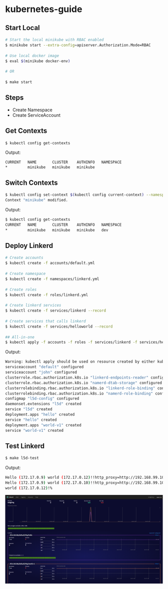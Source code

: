 # kubernetes-guide

## Start Local

```bash
# Start the local minikube with RBAC enabled
$ minikube start --extra-config=apiserver.Authorization.Mode=RBAC

# Use local docker image
$ eval $(minikube docker-env)

# OR

$ make start
```


## Steps

- Create Namespace
- Create ServiceAccount


## Get Contexts

```bash
$ kubectl config get-contexts
```

Output:

```
CURRENT   NAME       CLUSTER    AUTHINFO   NAMESPACE
*         minikube   minikube   minikube
```


## Switch Contexts

```bash
$ kubectl config set-context $(kubectl config current-context) --namespace=${NAMESPACE}
Context "minikube" modified.
```

Output:

```bash
$ kubectl config get-contexts
CURRENT   NAME       CLUSTER    AUTHINFO   NAMESPACE
*         minikube   minikube   minikube   dev
```



## Deploy Linkerd

```bash
# Create accounts
$ kubectl create -f accounts/default.yml

# Create namespace
$ kubectl create -f namespaces/linkerd.yml

# Create roles
$ kubectl create -f roles/linkerd.yml

# Create linkerd services
$ kubectl create -f services/linkerd --record

# Create services that calls linkerd
$ kubectl create -f services/helloworld --record

## All-in-one
$ kubectl apply -f accounts -f roles -f services/linkerd -f services/helloworld --record
```

Output:

```bash
Warning: kubectl apply should be used on resource created by either kubectl create --save-config or kubectl apply
serviceaccount "default" configured
serviceaccount "john" configured
clusterrole.rbac.authorization.k8s.io "linkerd-endpoints-reader" configured
clusterrole.rbac.authorization.k8s.io "namerd-dtab-storage" configured
clusterrolebinding.rbac.authorization.k8s.io "linkerd-role-binding" configured
clusterrolebinding.rbac.authorization.k8s.io "namerd-role-binding" configured
configmap "l5d-config" configured
daemonset.extensions "l5d" created
service "l5d" created
deployment.apps "hello" created
service "hello" created
deployment.apps "world-v1" created
service "world-v1" created
```

## Test Linkerd

```bash
$ make l5d-test
```

Output:

```bash
Hello (172.17.0.9) world (172.17.0.12)!!http_proxy=http://192.168.99.100:30891 curl -s http://hello
Hello (172.17.0.9) world (172.17.0.10)!!http_proxy=http://192.168.99.100:30891 curl -s http://world
world (172.17.0.12)!%
```

![admin ui](assets/admin.png)